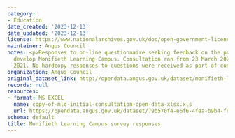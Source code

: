 ```yaml
---
category:
- Education
date_created: '2023-12-13'
date_updated: '2023-12-13'
license: https://www.nationalarchives.gov.uk/doc/open-government-licence/version/3/
maintainer: Angus Council
notes: <p>Responses to on-line questionnaire seeking feedback on the proposals to
  develop Monifieth Learning Campus. Consultation ran from 23 March 2021 to 21 April
  2021. No hardcopy responses to questions were received as part of consultation.</p>
organization: Angus Council
original_dataset_link: http://opendata.angus.gov.uk/dataset/monifieth-learning-campus-survey-responses
records: null
resources:
- format: MS EXCEL
  name: copy-of-mlc-initial-consultation-open-data-xlsx.xls
  url: https://opendata.angus.gov.uk/dataset/79b570f4-e6f6-4fea-b9b4-f9aed1382733/resource/502319ac-0e78-453e-a06a-792413294afe/download/copy-of-mlc-initial-consultation-open-data-xlsx.xls
schema: default
title: Monifieth Learning Campus survey responses
---
```

